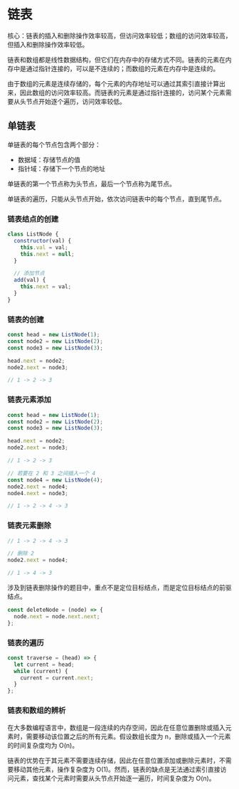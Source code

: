 # 链表

核心：链表的插入和删除操作效率较高，但访问效率较低；数组的访问效率较高，但插入和删除操作效率较低。

链表和数组都是线性数据结构，但它们在内存中的存储方式不同。链表的元素在内存中是通过指针连接的，可以是不连续的；而数组的元素在内存中是连续的。

由于数组的元素是连续存储的，每个元素的内存地址可以通过其索引直接计算出来，因此数组的访问效率较高。而链表的元素是通过指针连接的，访问某个元素需要从头节点开始逐个遍历，访问效率较低。

## 单链表

单链表的每个节点包含两个部分：

- 数据域：存储节点的值
- 指针域：存储下一个节点的地址

单链表的第一个节点称为头节点，最后一个节点称为尾节点。

单链表的遍历，只能从头节点开始，依次访问链表中的每个节点，直到尾节点。

### 链表结点的创建

```js
class ListNode {
  constructor(val) {
    this.val = val;
    this.next = null;
  }

  // 添加节点
  add(val) {
    this.next = val;
  }
}
```

### 链表的创建

```js
const head = new ListNode(1);
const node2 = new ListNode(2);
const node3 = new ListNode(3);

head.next = node2;
node2.next = node3;

// 1 -> 2 -> 3
```

### 链表元素添加

```js
const head = new ListNode(1);
const node2 = new ListNode(2);
const node3 = new ListNode(3);

head.next = node2;
node2.next = node3;

// 1 -> 2 -> 3

// 若要在 2 和 3 之间插入一个 4
const node4 = new ListNode(4);
node2.next = node4;
node4.next = node3;

// 1 -> 2 -> 4 -> 3
```

### 链表元素删除

```js
// 1 -> 2 -> 4 -> 3

// 删除 2
node2.next = node4;

// 1 -> 4 -> 3
```

涉及到链表删除操作的题目中，重点不是定位目标结点，而是定位目标结点的前驱结点。

```js
const deleteNode = (node) => {
  node.next = node.next.next;
};
```

### 链表的遍历

```js
const traverse = (head) => {
  let current = head;
  while (current) {
    current = current.next;
  }
};
```

### 链表和数组的辨析

在大多数编程语言中，数组是一段连续的内存空间，因此在任意位置删除或插入元素时，需要移动该位置之后的所有元素。假设数组长度为 n，删除或插入一个元素的时间复杂度均为 O(n)。

链表的优势在于其元素不需要连续存储，因此在任意位置添加或删除元素时，不需要移动其他元素，操作复杂度为 O(1)。然而，链表的缺点是无法通过索引直接访问元素，查找某个元素时需要从头节点开始逐一遍历，时间复杂度为 O(n)。
